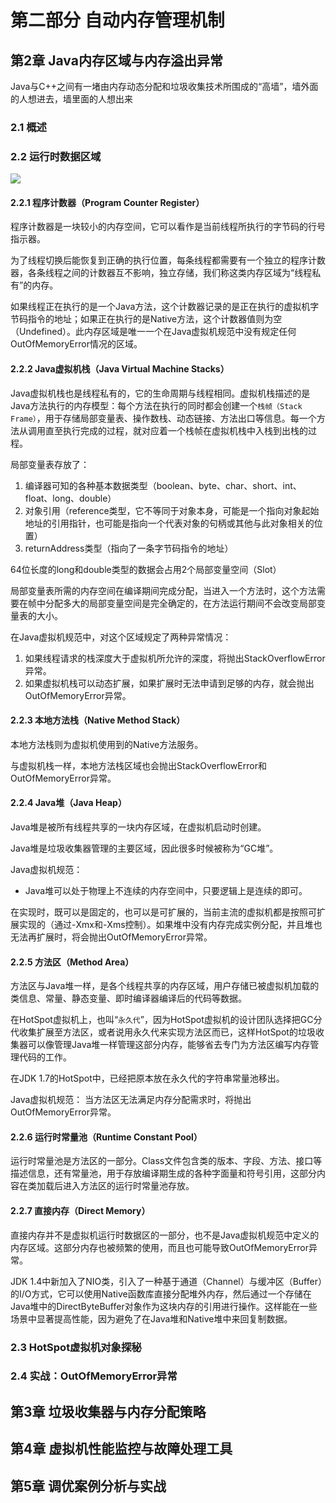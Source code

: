 # 第二部分 自动内存管理机制
## 第2章 Java内存区域与内存溢出异常
Java与C++之间有一堵由内存动态分配和垃圾收集技术所围成的“高墙”，墙外面的人想进去，墙里面的人想出来

### 2.1 概述

### 2.2 运行时数据区域
![](../../static/timg.jpg)

#### 2.2.1 程序计数器（Program Counter Register）
程序计数器是一块较小的内存空间，它可以看作是当前线程所执行的字节码的行号指示器。

为了线程切换后能恢复到正确的执行位置，每条线程都需要有一个独立的程序计数器，各条线程之间的计数器互不影响，独立存储，我们称这类内存区域为“线程私有”的内存。

如果线程正在执行的是一个Java方法，这个计数器记录的是正在执行的虚拟机字节码指令的地址；如果正在执行的是Native方法，这个计数器值则为空（Undefined）。此内存区域是唯一一个在Java虚拟机规范中没有规定任何OutOfMemoryError情况的区域。

#### 2.2.2 Java虚拟机栈（Java Virtual Machine Stacks）
Java虚拟机栈也是线程私有的，它的生命周期与线程相同。虚拟机栈描述的是Java方法执行的内存模型：每个方法在执行的同时都会创建一个`栈帧（Stack Frame）`，用于存储局部变量表、操作数栈、动态链接、方法出口等信息。每一个方法从调用直至执行完成的过程，就对应着一个栈帧在虚拟机栈中入栈到出栈的过程。

局部变量表存放了：
1. 编译器可知的各种基本数据类型（boolean、byte、char、short、int、float、long、double）
2. 对象引用（reference类型，它不等同于对象本身，可能是一个指向对象起始地址的引用指针，也可能是指向一个代表对象的句柄或其他与此对象相关的位置）
3. returnAddress类型（指向了一条字节码指令的地址）

64位长度的long和double类型的数据会占用2个局部变量空间（Slot）

局部变量表所需的内存空间在编译期间完成分配，当进入一个方法时，这个方法需要在帧中分配多大的局部变量空间是完全确定的，在方法运行期间不会改变局部变量表的大小。

在Java虚拟机规范中，对这个区域规定了两种异常情况：
1. 如果线程请求的栈深度大于虚拟机所允许的深度，将抛出StackOverflowError异常。
2. 如果虚拟机栈可以动态扩展，如果扩展时无法申请到足够的内存，就会抛出OutOfMemoryError异常。

#### 2.2.3 本地方法栈（Native Method Stack）
本地方法栈则为虚拟机使用到的Native方法服务。

与虚拟机栈一样，本地方法栈区域也会抛出StackOverflowError和OutOfMemoryError异常。

#### 2.2.4 Java堆（Java Heap）
Java堆是被所有线程共享的一块内存区域，在虚拟机启动时创建。

Java堆是垃圾收集器管理的主要区域，因此很多时候被称为“GC堆”。

Java虚拟机规范：
* Java堆可以处于物理上不连续的内存空间中，只要逻辑上是连续的即可。

在实现时，既可以是固定的，也可以是可扩展的，当前主流的虚拟机都是按照可扩展实现的（通过-Xmx和-Xms控制）。如果堆中没有内存完成实例分配，并且堆也无法再扩展时，将会抛出OutOfMemoryError异常。

#### 2.2.5 方法区（Method Area）
方法区与Java堆一样，是各个线程共享的内存区域，用户存储已被虚拟机加载的类信息、常量、静态变量、即时编译器编译后的代码等数据。

在HotSpot虚拟机上，也叫“`永久代`”，因为HotSpot虚拟机的设计团队选择把GC分代收集扩展至方法区，或者说用永久代来实现方法区而已，这样HotSpot的垃圾收集器可以像管理Java堆一样管理这部分内存，能够省去专门为方法区编写内存管理代码的工作。

在JDK 1.7的HotSpot中，已经把原本放在永久代的字符串常量池移出。

Java虚拟机规范：
当方法区无法满足内存分配需求时，将抛出OutOfMemoryError异常。

#### 2.2.6 运行时常量池（Runtime Constant Pool）
运行时常量池是方法区的一部分。Class文件包含类的版本、字段、方法、接口等描述信息，还有常量池，用于存放编译期生成的各种字面量和符号引用，这部分内容在类加载后进入方法区的运行时常量池存放。

#### 2.2.7 直接内存（Direct Memory）
直接内存并不是虚拟机运行时数据区的一部分，也不是Java虚拟机规范中定义的内存区域。这部分内存也被频繁的使用，而且也可能导致OutOfMemoryError异常。

JDK 1.4中新加入了NIO类，引入了一种基于通道（Channel）与缓冲区（Buffer）的I/O方式，它可以使用Native函数库直接分配堆外内存，然后通过一个存储在Java堆中的DirectByteBuffer对象作为这块内存的引用进行操作。这样能在一些场景中显著提高性能，因为避免了在Java堆和Native堆中来回复制数据。

### 2.3 HotSpot虚拟机对象探秘


### 2.4 实战：OutOfMemoryError异常


## 第3章 垃圾收集器与内存分配策略








## 第4章 虚拟机性能监控与故障处理工具







## 第5章 调优案例分析与实战







































